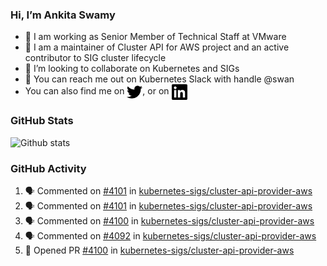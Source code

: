 ### Hi, I’m Ankita Swamy

- 💼 I am working as Senior Member of Technical Staff at VMware
- 👀 I am a maintainer of Cluster API for AWS project and an active contributor to SIG cluster lifecycle
- 💞️ I’m looking to collaborate on Kubernetes and SIGs
- 💬 You can reach me out on Kubernetes Slack with handle @swan
- You can also find me on <a href="https://twitter.com/SwamyAnkita" target="blank"><img align="center" src="https://raw.githubusercontent.com/Ankitasw/Ankitasw/master/svg/twitter.svg" alt="Ankitasw" height="25" width="25" color="#1DA1f2" /></a>, or on <a href="https://www.linkedin.com/in/Ankitaswamy/" target="blank"><img align="center" src="https://raw.githubusercontent.com/Ankitasw/Ankitasw/master/svg/linkedin.svg" alt="Ankitasw" height="25" width="25" /></a>

### GitHub Stats
![Github stats](https://github-readme-stats.vercel.app/api?username=Ankitasw&count_private=true&show_icons=true&theme=tokyonight)

### GitHub Activity 
<!--START_SECTION:activity-->
1. 🗣 Commented on [#4101](https://github.com/kubernetes-sigs/cluster-api-provider-aws/issues/4101) in [kubernetes-sigs/cluster-api-provider-aws](https://github.com/kubernetes-sigs/cluster-api-provider-aws)
2. 🗣 Commented on [#4101](https://github.com/kubernetes-sigs/cluster-api-provider-aws/issues/4101) in [kubernetes-sigs/cluster-api-provider-aws](https://github.com/kubernetes-sigs/cluster-api-provider-aws)
3. 🗣 Commented on [#4100](https://github.com/kubernetes-sigs/cluster-api-provider-aws/issues/4100) in [kubernetes-sigs/cluster-api-provider-aws](https://github.com/kubernetes-sigs/cluster-api-provider-aws)
4. 🗣 Commented on [#4092](https://github.com/kubernetes-sigs/cluster-api-provider-aws/issues/4092) in [kubernetes-sigs/cluster-api-provider-aws](https://github.com/kubernetes-sigs/cluster-api-provider-aws)
5. 💪 Opened PR [#4100](https://github.com/kubernetes-sigs/cluster-api-provider-aws/pull/4100) in [kubernetes-sigs/cluster-api-provider-aws](https://github.com/kubernetes-sigs/cluster-api-provider-aws)
<!--END_SECTION:activity-->
